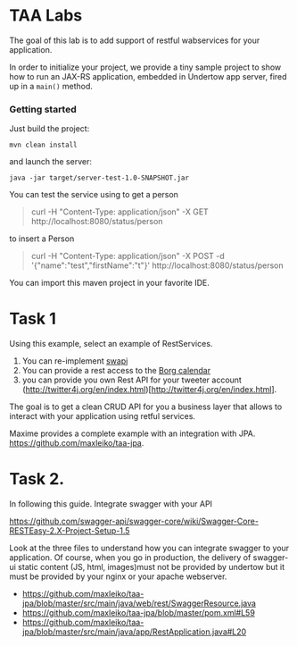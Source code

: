 TAA Labs
===================

The goal of this lab is to add support of restful wabservices for your application. 

In order to initialize your project, we provide a tiny sample project to show how to run an JAX-RS application, embedded in Undertow app server, fired up in a `main()` method.

### Getting started

Just build the project:

    mvn clean install
    
and launch the server:

    java -jar target/server-test-1.0-SNAPSHOT.jar
   
You can test the service using 
to get a person
> curl -H "Content-Type: application/json" -X GET http://localhost:8080/status/person

to insert a Person
> curl -H "Content-Type: application/json" -X POST -d '{"name":"test","firstName":"t"}' http://localhost:8080/status/person

You can import this maven project in your favorite IDE. 

# Task 1

Using this example, select an example of RestServices. 

1. You can re-implement [swapi](https://swapi.co/)
2. You can provide a rest access to the [Borg calendar](https://github.com/mikeberger/borg_calendar)
3. you can provide you own Rest API for your tweeter account (http://twitter4j.org/en/index.html)[http://twitter4j.org/en/index.html]. 


The goal is to get a clean CRUD API for you a business layer that allows to interact with your application using retful services.


Maxime provides a complete example with an integration with JPA. https://github.com/maxleiko/taa-jpa. 


# Task 2. 
In following this guide. Integrate swagger with your API

https://github.com/swagger-api/swagger-core/wiki/Swagger-Core-RESTEasy-2.X-Project-Setup-1.5

Look at the three files to understand how you can integrate swagger to your application. Of course, when you go in production, the delivery of swagger-ui static content (JS, html, images)must not be provided by undertow but it must be provided by your nginx or your apache webserver. 

* https://github.com/maxleiko/taa-jpa/blob/master/src/main/java/web/rest/SwaggerResource.java
* https://github.com/maxleiko/taa-jpa/blob/master/pom.xml#L59
* https://github.com/maxleiko/taa-jpa/blob/master/src/main/java/app/RestApplication.java#L20

